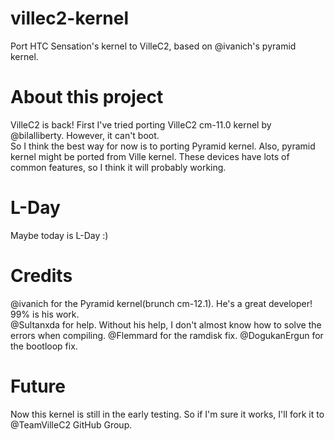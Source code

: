 # villec2-kernel
Port HTC Sensation's kernel to VilleC2, based on @ivanich's pyramid kernel.

# About this project
VilleC2 is back!
First I've tried porting VilleC2 cm-11.0 kernel by @bilalliberty. However, it can't boot.  
So I think the best way for now is to porting Pyramid kernel. Also, pyramid kernel might be ported from Ville kernel. These devices have lots of common features, so I think it will probably working.  

# L-Day
Maybe today is L-Day :)

# Credits
@ivanich for the Pyramid kernel(brunch cm-12.1). He's a great developer! 99% is his work.  
@Sultanxda for help. Without his help, I don't almost know how to solve the errors when compiling.
@Flemmard for the ramdisk fix.
@DogukanErgun for the bootloop fix.

# Future
Now this kernel is still in the early testing.
So if I'm sure it works, I'll fork it to @TeamVilleC2 GitHub Group.
